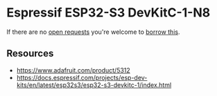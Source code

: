 # Espressif ESP32-S3 DevKitC-1-N8
If there are no [open requests](../../../../issues?q=is%3Aissue+is%3Aopen+%22Espressif+ESP32-S3+DevKitC-1-N8%22+in%3Atitle) you're welcome to [borrow this](../../../../issues/new?title=Borrow+request+for+Espressif+ESP32-S3+DevKitC-1-N8&body=1+piece+of+%5Bthis%5D%28..%2Fblob%2Fmain%2F.%2FHardware%2FMicrocontrollers%2FEspressif_ESP32-S3_DevKitC-1-N8.md%29+for+~2+weeks.).

## Resources
- https://www.adafruit.com/product/5312
- https://docs.espressif.com/projects/esp-dev-kits/en/latest/esp32s3/esp32-s3-devkitc-1/index.html
